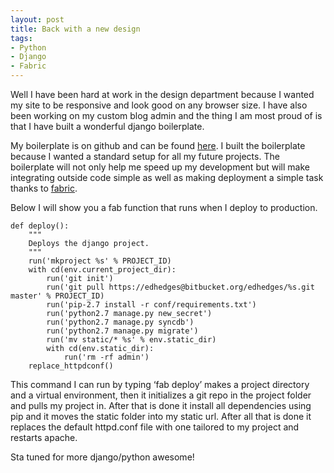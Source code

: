```yaml
---
layout: post
title: Back with a new design
tags:
- Python
- Django
- Fabric
---
```


Well I have been hard at work in the design department because I wanted
my site to be responsive and look good on any browser size. I have also
been working on my custom blog admin and the thing I am most proud of is
that I have built a wonderful django boilerplate.

My boilerplate is on github and can be found [here][]. I built the
boilerplate because I wanted a standard setup for all my future
projects. The boilerplate will not only help me speed up my development
but will make integrating outside code simple as well as making
deployment a simple task thanks to [fabric][].

Below I will show you a fab function that runs when I deploy to
production.

    def deploy():
        """
        Deploys the django project.
        """
        run('mkproject %s' % PROJECT_ID)
        with cd(env.current_project_dir):
            run('git init')
            run('git pull https://edhedges@bitbucket.org/edhedges/%s.git master' % PROJECT_ID)
            run('pip-2.7 install -r conf/requirements.txt')
            run('python2.7 manage.py new_secret')
            run('python2.7 manage.py syncdb')
            run('python2.7 manage.py migrate')
            run('mv static/* %s' % env.static_dir)
            with cd(env.static_dir):
                run('rm -rf admin')
        replace_httpdconf()

This command I can run by typing ‘fab deploy’ makes a project directory
and a virtual environment, then it initializes a git repo in the project
folder and pulls my project in. After that is done it install all
dependencies using pip and it moves the static folder into my static
url. After all that is done it replaces the default httpd.conf file with
one tailored to my project and restarts apache.

Sta tuned for more django/python awesome!

  [here]: https://github.com/edhedges/eds-djangoplate
  [fabric]: http://docs.fabfile.org/en/1.4.0/index.html